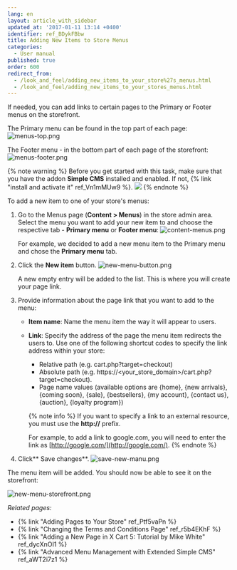 ```yaml
---
lang: en
layout: article_with_sidebar
updated_at: '2017-01-11 13:14 +0400'
identifier: ref_BDykFBbw
title: Adding New Items to Store Menus
categories:
  - User manual
published: true
order: 600
redirect_from:
  - /look_and_feel/adding_new_items_to_your_store%27s_menus.html
  - /look_and_feel/adding_new_items_to_your_stores_menus.html
---
```



If needed, you can add links to certain pages to the Primary or Footer menus on the storefront. 

The Primary menu can be found in the top part of each page:
![menus-top.png]({{site.baseurl}}/attachments/ref_BDykFBbw/menus-top.png)

The Footer menu - in the bottom part of each page of the storefront:
![menus-footer.png]({{site.baseurl}}/attachments/ref_BDykFBbw/menus-footer.png)

{% note warning %}
Before you get started with this task, make sure that you have the addon **Simple CMS** installed and enabled. If not, {% link "install and activate it" ref_Vn1mMUw9 %}.
![]({{site.baseurl}}/attachments/6389788/7602615.png)
{% endnote %}

To add a new item to one of your store's menus:

1.  Go to the Menus page (**Content > Menus**) in the store admin area. Select the menu you want to add your new item to and choose the respective tab - **Primary menu** or **Footer menu**:
    ![content-menus.png]({{site.baseurl}}/attachments/ref_BDykFBbw/content-menus.png)
    
    For example, we decided to add a new menu item to the Primary menu and chose the **Primary menu** tab.
    
2.  Click the **New item** button.
    ![new-menu-button.png]({{site.baseurl}}/attachments/ref_BDykFBbw/new-menu-button.png)
    
    A new empty entry will be added to the list. This is where you will create your page link.
    
3.  Provide information about the page link that you want to add to the menu:
    *   **Item name**: Name the menu item the way it will appear to users.
    *   **Link**: Specify the address of the page the menu item redirects the users to. 
        Use one of the following shortcut codes to specify the link address within your store:
           * Relative path (e.g. cart.php?target=checkout)
           * Absolute path (e.g. https://<your_store_domain>/cart.php?target=checkout).
           * Page name values (available options are  {home}, {new arrivals}, {coming soon}, {sale}, {bestsellers}, {my account}, {contact us}, {auction}, {loyalty program})

        {% note info %}
        If you want to specify a link to an external resource, you must use the **http://** prefix.
        
        For example, to add a link to google.com, you will need to enter the link as [http://google.com/](http://google.com/).
        {% endnote %}
    
4.  Click** Save changes**.
    ![save-new-manu.png]({{site.baseurl}}/attachments/ref_BDykFBbw/save-new-manu.png)

The menu item will be added. You should now be able to see it on the storefront:

![new-menu-storefront.png]({{site.baseurl}}/attachments/ref_BDykFBbw/new-menu-storefront.png)


_Related pages:_

*   {% link "Adding Pages to Your Store" ref_Ptf5vaPn %}
*   {% link "Changing the Terms and Conditions Page" ref_r5b4EKhF %}
*   {% link "Adding a New Page in X Cart 5: Tutorial by Mike White" ref_dycXnOI1 %}
*   {% link "Advanced Menu Management with Extended Simple CMS" ref_aWT2i7z1 %}
